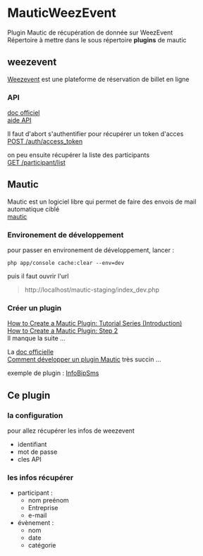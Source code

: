 # MauticWeezEvent
Plugin Mautic de récupération de donnée sur WeezEvent  
Répertoire à mettre dans le sous répertoire **plugins** de mautic

## weezevent
[Weezevent](http://www.weezevent.com/) est une plateforme de réservation de billet en ligne
### API
[doc officiel](https://api.weezevent.com/)  
[aide API](https://aide.weezevent.com/article/119-api)  

Il faut d'abort s'authentifier pour récupérer un token d'acces  
[POST /auth/access_token](https://api.weezevent.com/#auth_access_token)

on peu ensuite récupérer la liste des participants  
[GET /participant/list](https://api.weezevent.com/#participants)

## Mautic
Mautic est un logiciel libre qui permet de faire des envois de mail automatique ciblé  
[mautic](https://mautic.org)

### Environement de développement  
pour passer en environement de développement, lancer :  

    php app/console cache:clear --env=dev

puis il faut ouvrir l'url  

> http://localhost/mautic-staging/index_dev.php

### Créer un plugin
[How to Create a Mautic Plugin: Tutorial Series (Introduction)](https://www.mautic.org/blog/developer/how-to-create-a-mautic-plugin-tutorial-series-introduction/)  
[How to Create a Mautic Plugin: Step 2](https://www.mautic.org/blog/developer/how-to-create-a-mautic-plugin-step-2/)  
Il manque la suite ...  

La [doc officielle](https://developer.mautic.org/?php#plugins)  
[Comment développer un plugin Mautic](https://www.hachther.com/fr/blog/commencez-votre-plugin-mautic-helloword/)
très succin ...

exemple de plugin : [InfoBipSms](https://github.com/abreuleonel/InfoBipSmsBundle)

## Ce plugin
### la configuration
pour allez récupérer les infos de weezevent  
- identifiant
- mot de passe
- cles API  

### les infos récupérer
- participant :
  - nom preénom
  - Entreprise
  - e-mail
- évènement :
  - nom
  - date
  - catégorie
